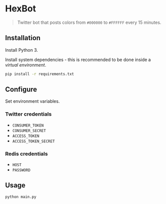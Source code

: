 # HexBot
> Twitter bot that posts colors from `#000000` to `#FFFFFF` every 15 minutes.


## Installation

Install Python 3.

Install system dependencies - this is recommended to be done inside a _virtual environment_.

```sh
pip install -r requirements.txt
```


## Configure

Set environment variables.


### Twitter credentials

- `CONSUMER_TOKEN`
- `CONSUMER_SECRET`
- `ACCESS_TOKEN`
- `ACCESS_TOKEN_SECRET`

### Redis credentials

- `HOST`
- `PASSWORD`


## Usage

```sh
python main.py
```
